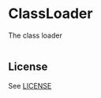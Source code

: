 # ClassLoader
The class loader

```php

```


## License
See [LICENSE](https://github.com/force-components/ClassLoader/blob/master/LICENSE)
